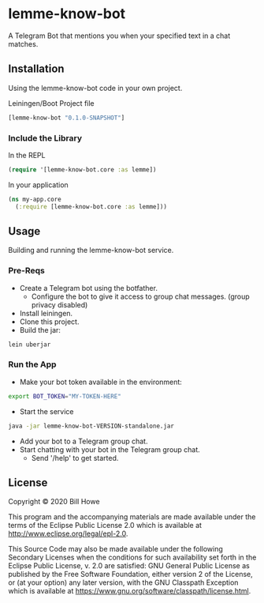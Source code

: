 # lemme-know-bot

A Telegram Bot that mentions you when your specified text in a chat matches.

## Installation

Using the lemme-know-bot code in your own project.

Leiningen/Boot Project file

```clojure
[lemme-know-bot "0.1.0-SNAPSHOT"]
```

### Include the Library

In the REPL

```clojure
(require '[lemme-know-bot.core :as lemme])
```

In your application

```clojure
(ns my-app.core
  (:require [lemme-know-bot.core :as lemme]))
```

## Usage

Building and running the lemme-know-bot service.

### Pre-Reqs

- Create a Telegram bot using the botfather.
  - Configure the bot to give it access to group chat messages. (group privacy disabled)
- Install leiningen.
- Clone this project.
- Build the jar:

```bash
lein uberjar
```

### Run the App

- Make your bot token available in the environment:

```bash
export BOT_TOKEN="MY-TOKEN-HERE"
```

- Start the service

```bash
java -jar lemme-know-bot-VERSION-standalone.jar
```

- Add your bot to a Telegram group chat.
- Start chatting with your bot in the Telegram group chat.
  - Send '/help' to get started.

## License

Copyright © 2020 Bill Howe

This program and the accompanying materials are made available under the
terms of the Eclipse Public License 2.0 which is available at
<http://www.eclipse.org/legal/epl-2.0>.

This Source Code may also be made available under the following Secondary
Licenses when the conditions for such availability set forth in the Eclipse
Public License, v. 2.0 are satisfied: GNU General Public License as published by
the Free Software Foundation, either version 2 of the License, or (at your
option) any later version, with the GNU Classpath Exception which is available
at <https://www.gnu.org/software/classpath/license.html>.
